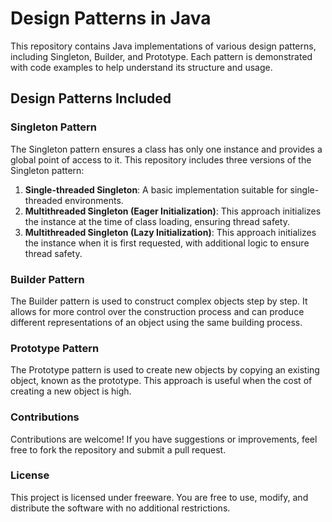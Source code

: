 # Design Patterns in Java

This repository contains Java implementations of various design patterns, including Singleton, Builder, and Prototype. Each pattern is demonstrated with code examples to help understand its structure and usage.

## Design Patterns Included

### Singleton Pattern
The Singleton pattern ensures a class has only one instance and provides a global point of access to it. This repository includes three versions of the Singleton pattern:
1. **Single-threaded Singleton**: A basic implementation suitable for single-threaded environments.
2. **Multithreaded Singleton (Eager Initialization)**: This approach initializes the instance at the time of class loading, ensuring thread safety.
3. **Multithreaded Singleton (Lazy Initialization)**: This approach initializes the instance when it is first requested, with additional logic to ensure thread safety.

### Builder Pattern
The Builder pattern is used to construct complex objects step by step. It allows for more control over the construction process and can produce different representations of an object using the same building process.

### Prototype Pattern
The Prototype pattern is used to create new objects by copying an existing object, known as the prototype. This approach is useful when the cost of creating a new object is high.

<h3>Contributions</h3>

<p>Contributions are welcome! If you have suggestions or improvements, feel free to fork the repository and submit a pull request.</p>

<h3>License</h3>

<p>This project is licensed under freeware. You are free to use, modify, and distribute the software with no additional restrictions.</p>
